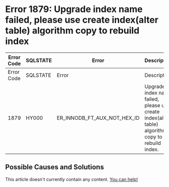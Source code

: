 
# Error 1879: Upgrade index name failed, please use create index(alter table) algorithm copy to rebuild index


| Error Code | SQLSTATE | Error | Description |
| --- | --- | --- | --- |
| Error Code | SQLSTATE | Error | Description |
| 1879 | HY000 | ER_INNODB_FT_AUX_NOT_HEX_ID | Upgrade index name failed, please use create index(alter table) algorithm copy to rebuild index. |




## Possible Causes and Solutions


This article doesn't currently contain any content. [You can help!](/en/writing-and-editing-knowledge-base-articles/)

